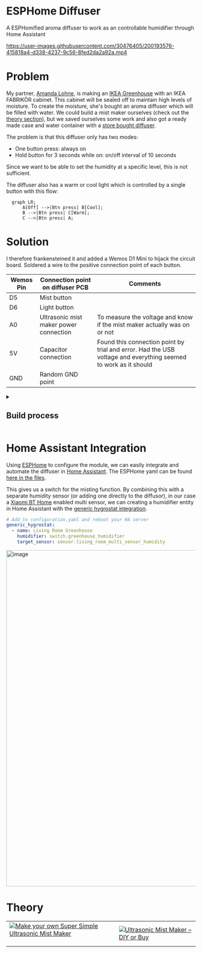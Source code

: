 # ESPHome Diffuser

A ESPHomified aroma diffuser to work as an controllable humidifier through Home Assistant

https://user-images.githubusercontent.com/30476405/200193576-415818a4-d338-4237-9c56-8fed2da2a92a.mp4

# Problem

My partner, [Amanda Lohne](https://amandalohne.com/), is making an [IKEA Greenhouse](https://www.reddit.com/r/IkeaGreenhouseClub/) with an IKEA FABRIKÖR cabinet. This cabinet will be sealed off to maintain high levels of moisture. To create the moisture, she's bought an aroma diffuser which will be filled with water. We could build a mist maker ourselves (check out the [theory section](https://github.com/petrepa/ESPHome-Diffuser/blob/main/README.md#theory)), but we saved ourselves some work and also got a ready made case and water container with a [store bought diffuser](https://www.ebay.com/itm/134066518332).

The problem is that this diffuser only has two modes:
- One button press: always on
- Hold button for 3 seconds while on: on/off interval of 10 seconds

Since we want to be able to set the humidity at a specific level, this is not sufficient. 

The diffuser also has a warm or cool light which is controlled by a single button with this flow:
```mermaid
  graph LR;
      A[Off] -->|Btn press| B[Cool];
      B -->|Btn press| C[Warm];
      C -->|Btn press| A;
```

# Solution

I therefore frankensteined it and added a Wemos D1 Mini to hijack the circuit board. Soldered a wire to the positive connection point of each button.

| Wemos Pin | Connection point on diffuser PCB       | Comments  |
|-----------|----------------------------------------|-----------|
| D5        | Mist button                            |           |
| D6        | Light button                           |           |
| A0        | Ultrasonic mist maker power connection | To measure the voltage and know if the mist maker actually was on or not | 
| 5V        | Capacitor connection                   | Found this connection point by trial and error. Had the USB voltage and everything seemed to work as it should |
| GND       | Random GND point                       |    | 

<details>
  <summary><h2>Build process</h2></summary>
  Pop the lid by unscrewing some screws.
  
  ![PXL_20221102_200026964](https://user-images.githubusercontent.com/30476405/200193846-74f9d098-9158-4b7a-8cf0-1b1d80fd4d62.jpg)
  
  Finding the connections.
  
  <img width="945" alt="image" src="https://user-images.githubusercontent.com/30476405/200193945-d8479ec4-4186-4e06-bf50-d545f9458afb.png">
  
  <img width="948" alt="image" src="https://user-images.githubusercontent.com/30476405/200194011-20719d0f-058f-49a3-9583-f40283aecfc8.png">

  Put it all together

  <img width="auto" alt="image" src="https://user-images.githubusercontent.com/30476405/200194074-10a59369-907c-4f83-a07a-ccdd6a25d0aa.jpg">
  
  Last bit of circuit isolation 🤪🤪
  <img width="auto" alt="image" src="https://user-images.githubusercontent.com/30476405/200194085-1538ef1a-d53d-45a8-8fbb-b4a727dd2e37.jpg">


</details>

# Home Assistant Integration
Using [ESPHome](https://esphome.io/) to configure the module, we can easily integrate and automate the diffuser in [Home Assistant](https://www.home-assistant.io/). The ESPHome yaml can be found [here in the files](https://github.com/petrepa/ESPHome-Diffuser/blob/main/greenhouse-humidifier.yaml).

This gives us a switch for the misting function. By combining this with a separate humidity sensor (or adding one directly to the diffusor), in our case a [Xiaomi BT Home](https://bthome.io/) enabled multi sensor, we can creating a humidifier entity in Home Assistant with the [generic hygrostat integration](https://www.home-assistant.io/integrations/generic_hygrostat/). 

```yaml
# Add to configuration.yaml and reboot your HA server
generic_hygrostat:
  - name: Living Room Greenhouse
    humidifier: switch.greenhouse_humidifier
    target_sensor: sensor.living_room_multi_sensor_humidity

```
<img width="893" alt="image" src="https://user-images.githubusercontent.com/30476405/200193677-2b8985ea-b138-4d08-bc2b-521003368d3a.png">


# Theory
|   |   |
|---|---|
| [![Make your own Super Simple Ultrasonic Mist Maker](https://img.youtube.com/vi/OOZi3QnnDCo/0.jpg)](https://www.youtube.com/watch?v=OOZi3QnnDCo&ab_channel=GreatScott%21) | [![Ultrasonic Mist Maker – DIY or Buy](https://img.youtube.com/vi/aKhPj7uFD0Y/0.jpg)](https://www.youtube.com/watch?v=aKhPj7uFD0Y&ab_channel=GreatScott%21) |



